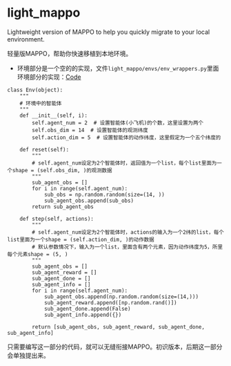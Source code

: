 # light_mappo

Lightweight version of MAPPO to help you quickly migrate to your local environment.

轻量版MAPPO，帮助你快速移植到本地环境。

- 环境部分是一个空的的实现，文件`light_mappo/envs/env_wrappers.py`里面环境部分的实现：[Code](https://github.com/tinyzqh/light_mappo/blob/main/envs/env_wrappers.py)

```
class Env(object):
    """
    # 环境中的智能体
    """
    def __init__(self, i):
        self.agent_num = 2  # 设置智能体(小飞机)的个数，这里设置为两个
        self.obs_dim = 14  # 设置智能体的观测纬度
        self.action_dim = 5  # 设置智能体的动作纬度，这里假定为一个五个纬度的

    def reset(self):
        """
        # self.agent_num设定为2个智能体时，返回值为一个list，每个list里面为一个shape = (self.obs_dim, )的观测数据
        """
        sub_agent_obs = []
        for i in range(self.agent_num):
            sub_obs = np.random.random(size=(14, ))
            sub_agent_obs.append(sub_obs)
        return sub_agent_obs

    def step(self, actions):
        """
        # self.agent_num设定为2个智能体时，actions的输入为一个2纬的list，每个list里面为一个shape = (self.action_dim, )的动作数据
        # 默认参数情况下，输入为一个list，里面含有两个元素，因为动作纬度为5，所里每个元素shape = (5, )
        """
        sub_agent_obs = []
        sub_agent_reward = []
        sub_agent_done = []
        sub_agent_info = []
        for i in range(self.agent_num):
            sub_agent_obs.append(np.random.random(size=(14,)))
            sub_agent_reward.append([np.random.rand()])
            sub_agent_done.append(False)
            sub_agent_info.append({})

        return [sub_agent_obs, sub_agent_reward, sub_agent_done, sub_agent_info]
```

只需要编写这一部分的代码，就可以无缝衔接MAPPO。初识版本，后期这一部分会单独提出来。
